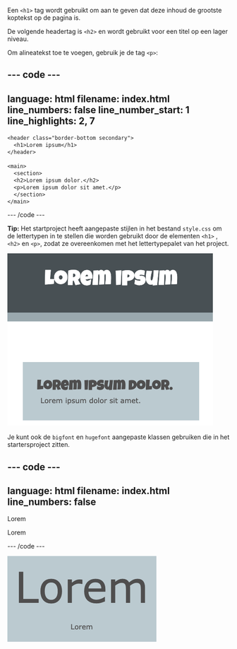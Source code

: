 Een `<h1>` tag wordt gebruikt om aan te geven dat deze inhoud de grootste koptekst op de pagina is.

De volgende headertag is `<h2>` en wordt gebruikt voor een titel op een lager niveau.

Om alineatekst toe te voegen, gebruik je de tag `<p>`:

--- code ---
---
language: html
filename: index.html
line_numbers: false
line_number_start: 1
line_highlights: 2, 7
---
    <header class="border-bottom secondary">
      <h1>Lorem ipsum</h1> 
    </header>
  
    <main>
      <section>
      <h2>Lorem ipsum dolor.</h2>
      <p>Lorem ipsum dolor sit amet.</p>
      </section>
    </main>

--- /code ---

**Tip:** Het startproject heeft aangepaste stijlen in het bestand `style.css` om de lettertypen in te stellen die worden gebruikt door de elementen `<h1>` , `<h2>` en `<p>`, zodat ze overeenkomen met het lettertypepalet van het project.

![Tijdelijke tekst voor het weergeven van `<h1>`, `<h2>` en alinea-HTML-elementen waarop het standaard projectlettertype is toegepast.](images/headers.png)

Je kunt ook de `bigfont` en `hugefont` aangepaste klassen gebruiken die in het startersproject zitten.

--- code ---
---
language: html
filename: index.html
line_numbers: false
--- 
<p class="hugefont">Lorem</p>
<p class="bigfont">Lorem</p>

--- /code ---

![Het woord 'Lorem' in een zeer groot lettertype en dan daaronder herhaald in een grote lettertype. Het zeer grote lettertype is veel groter dan het grote lettertype.](images/size.png)

